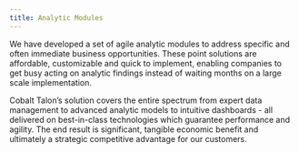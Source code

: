 ```yaml
---
title: Analytic Modules
---
```


We have developed a set of agile analytic modules to address specific and often immediate business opportunities. These point solutions are affordable, customizable and quick to implement, enabling companies to get busy acting on analytic findings instead of waiting months on a large scale implementation.
 
Cobalt Talon’s solution covers the entire spectrum from expert data management to advanced analytic models to intuitive dashboards - all delivered on best-in-class technologies which guarantee performance and agility. The end result is significant, tangible economic benefit and ultimately a strategic competitive advantage for our customers.
